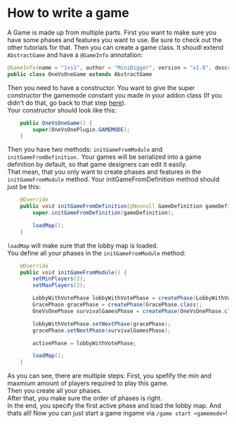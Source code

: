 # How to write a game

A Game is made up from multiple parts. First you want to make sure you have some phases and features you want to use.
Be sure to check out the other tutorials for that. 
Then you can create a game class. It shoudl extend `AbstractGame` and have a `@GameInfo` annotation:
```java
@GameInfo(name = "1vs1", author = "MiniDigger", version = "v1.0", description = "1vs1 Description")
public class OneVsOneGame extends AbstractGame
```
Then you need to have a constructor. You want to give the super constructor the gamemode constant you made in your addon class
(If you didn't do that, go back to that step [here](how-to-write-an-addon)).  
Your constructor should look like this:
```java
    public OneVsOneGame() {
        super(OneVsOnePlugin.GAMEMODE);
    }
```
Then you have two methods: `initGameFromModule` and `initGameFromDefinition.` 
Your games will be serialized into a game definition by default, so that game designers can edit it easily.  
That mean, that you only want to create phases and features in the `initGameFromModule` method.
Your initGameFromDefinition method should just be this:
```java
    @Override
    public void initGameFromDefinition(@Nonnull GameDefinition gameDefinition) {
        super.initGameFromDefinition(gameDefinition);

        loadMap();
    }
```
`loadMap` will make sure that the lobby map is loaded.  
You define all your phases in the `initGameFromModule` method:
```java
    @Override
    public void initGameFromModule() {
        setMinPlayers(2);
        setMaxPlayers(2);

        LobbyWithVotePhase lobbyWithVotePhase = createPhase(LobbyWithVotePhase.class);
        GracePhase gracePhase = createPhase(GracePhase.class);
        OneVsOnePhase survivalGamesPhase = createPhase(OneVsOnePhase.class);

        lobbyWithVotePhase.setNextPhase(gracePhase);
        gracePhase.setNextPhase(survivalGamesPhase);

        activePhase = lobbyWithVotePhase;

        loadMap();
    }
```
As you can see, there are multiple steps:
First, you spefify the min and maxmium amount of players required to play this game.  
Then you create all your phases.  
After that, you make sure the order of phases is right.  
In the end, you specify the first active phase and load the lobby map.
And thats all! Now you can just start a game ingame via `/game start <gamemode>`!